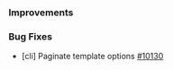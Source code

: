 ### Improvements

### Bug Fixes

- [cli] Paginate template options
  [#10130](https://github.com/pulumi/pulumi/issues/10130)

